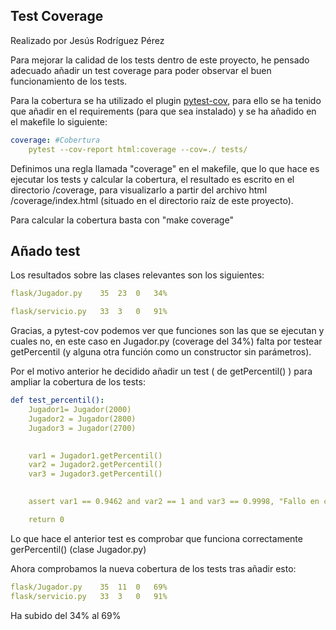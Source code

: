 ## Test Coverage
Realizado por Jesús Rodríguez Pérez

Para mejorar la calidad de los tests dentro de este proyecto, he pensado adecuado añadir un test coverage para poder observar el buen funcionamiento de los tests.

Para la cobertura se ha utilizado el plugin [pytest-cov](https://pytest-cov.readthedocs.io/en/latest/), para ello se ha tenido que añadir en el requirements (para que sea instalado) y se ha añadido en el makefile lo siguiente:

```yaml
coverage: #Cobertura
	pytest --cov-report html:coverage --cov=./ tests/
```

Definimos una regla llamada "coverage" en el makefile, que lo que hace es ejecutar los tests y calcular la cobertura, el resultado es escrito en el directorio /coverage, para visualizarlo a partir del archivo html /coverage/index.html (situado en el directorio raíz de este proyecto).

Para calcular la cobertura basta con "make coverage"

## Añado test

Los resultados sobre las clases relevantes son los siguientes:

```yaml
flask/Jugador.py 	35 	23 	0 	34%

flask/servicio.py 	33 	3 	0 	91%
```

Gracias, a pytest-cov podemos ver que funciones son las que se ejecutan y cuales no, en este caso en Jugador.py (coverage del 34%) falta por testear getPercentil (y alguna otra función como un constructor sin parámetros). 

Por el motivo anterior he decidido añadir un test ( de getPercentil() ) para ampliar la cobertura de los tests:

```yaml
def test_percentil():
    Jugador1= Jugador(2000)
    Jugador2 = Jugador(2800)
    Jugador3 = Jugador(2700)

    
    var1 = Jugador1.getPercentil()
    var2 = Jugador2.getPercentil()
    var3 = Jugador3.getPercentil()

    
    assert var1 == 0.9462 and var2 == 1 and var3 == 0.9998, "Fallo en calculo de percentil"

    return 0
```

Lo que hace el anterior test es comprobar que funciona correctamente gerPercentil() (clase Jugador.py)

Ahora comprobamos la nueva cobertura de los tests tras añadir esto:

```yaml
flask/Jugador.py 	35 	11 	0 	69%
flask/servicio.py 	33 	3 	0 	91%
```

Ha subido del 34% al 69%





 
